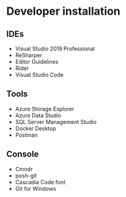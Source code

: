 # Developer installation

## IDEs
* Visual Studio 2019 Professional
* ReSharper
* Editor Guidelines
* Rider
* Visual Studio Code

## Tools
* Azure Storage Explorer
* Azure Data Studio
* SQL Server Management Studio
* Docker Desktop
* Postman

## Console
* Cmndr
* posh-git
* Cascadia Code font
* Git for Windows
